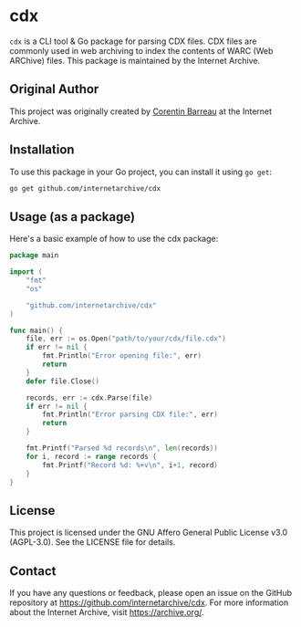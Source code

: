 # cdx

`cdx` is a CLI tool & Go package for parsing CDX files. CDX files are commonly used in web archiving to index the contents of WARC (Web ARChive) files. This package is maintained by the Internet Archive.

## Original Author

This project was originally created by [Corentin Barreau](https://github.com/CorentinB) at the Internet Archive.

## Installation

To use this package in your Go project, you can install it using `go get`:

```bash
go get github.com/internetarchive/cdx
```

## Usage (as a package)

Here's a basic example of how to use the cdx package:

```go
package main

import (
	"fmt"
	"os"

	"github.com/internetarchive/cdx"
)

func main() {
	file, err := os.Open("path/to/your/cdx/file.cdx")
	if err != nil {
		fmt.Println("Error opening file:", err)
		return
	}
	defer file.Close()

	records, err := cdx.Parse(file)
	if err != nil {
		fmt.Println("Error parsing CDX file:", err)
		return
	}

	fmt.Printf("Parsed %d records\n", len(records))
	for i, record := range records {
		fmt.Printf("Record %d: %+v\n", i+1, record)
	}
}
```

## License
This project is licensed under the GNU Affero General Public License v3.0 (AGPL-3.0).
See the LICENSE file for details.

## Contact
If you have any questions or feedback, please open an issue on the GitHub repository at https://github.com/internetarchive/cdx.
For more information about the Internet Archive, visit https://archive.org/.
